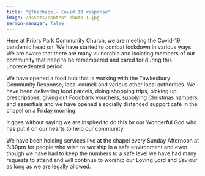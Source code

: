 ```yaml
---
title: "@Thechapel- Covid 19 response"
image: /assets/content-photo-1.jpg
sermon-manager: false
---
```


Here at Priors Park Community Church, we are meeting the Covid-19 pandemic head on. We have started to combat lockdown in various ways. We are aware that there are many vulnerable and isolating members of our community that need to be remembered and cared for during this unprecedented period.

We have opened a food hub that is working with the Tewkesbury Community Response, local council and various other local authorities. We have been delivering food parcels, doing shopping trips, picking up prescriptions, giving out Foodbank vouchers, supplying Christmas hampers and essentials and we have opened a socially distanced support café in the chapel on a Friday morning.

It goes without saying we are inspired to do this by our Wonderful God who has put it on our hearts to help our community.

We have been holding services live at the chapel every Sunday Afternoon at 3:30pm for people who wish to worship in a safe environment and even though we have had to keep the numbers to a safe level we have had many requests to attend and will continue to worship our Loving Lord and Saviour as long as we are legally allowed.

